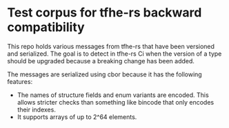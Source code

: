 # Test corpus for tfhe-rs backward compatibility
This repo holds various messages from tfhe-rs that have been versioned and serialized.
The goal is to detect in tfhe-rs Ci when the version of a type should be upgraded because a breaking change has been added.

The messages are serialized using cbor because it has the following features:
- The names of structure fields and enum variants are encoded. This allows stricter checks than something like bincode that only encodes their indexes.
- It supports arrays of up to 2^64 elements.
